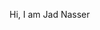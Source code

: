 Hi, I am Jad Nasser

<a href="https://linkedin.com/in/jad-nasser-349436247">
<i src="https://raw.githubusercontent.com/FortAwesome/Font-Awesome/6.x/svgs/brands/linkedin.svg" />
</a>
